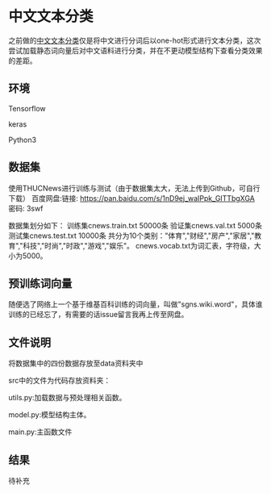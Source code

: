 # 中文文本分类

之前做的[中文文本分类](https://github.com/sun830910/Text_Classification)仅是将中文进行分词后以one-hot形式进行文本分类，这次尝试加载静态词向量后对中文语料进行分类，并在不更动模型结构下查看分类效果的差距。

## 环境

Tensorflow

keras

Python3

## 数据集

使用THUCNews进行训练与测试（由于数据集太大，无法上传到Github，可自行下载）
百度网盘:链接: https://pan.baidu.com/s/1nD9ej_waIPpk_GITTbgXGA 密码: 3swf

数据集划分如下：
训练集cnews.train.txt 50000条
验证集cnews.val.txt 5000条
测试集cnews.test.txt 10000条
共分为10个类别："体育","财经","房产","家居","教育","科技","时尚","时政","游戏","娱乐"。 cnews.vocab.txt为词汇表，字符级，大小为5000。

## 预训练词向量
随便选了网络上一个基于维基百科训练的词向量，叫做"sgns.wiki.word"，具体谁训练的已经忘了，有需要的话issue留言我再上传至网盘。
## 文件说明

将数据集中的四份数据存放至data资料夹中

src中的文件为代码存放资料夹：

utils.py:加载数据与预处理相关函数。

model.py:模型结构主体。

main.py:主函数文件

## 结果

待补充
